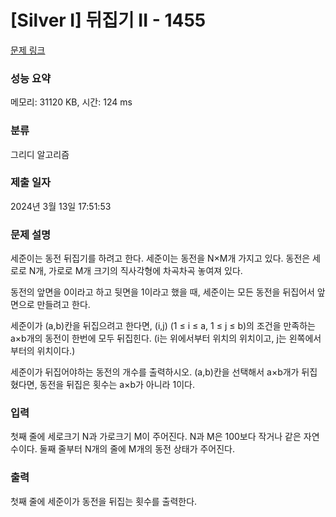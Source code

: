 # [Silver I] 뒤집기 II - 1455 

[문제 링크](https://www.acmicpc.net/problem/1455) 

### 성능 요약

메모리: 31120 KB, 시간: 124 ms

### 분류

그리디 알고리즘

### 제출 일자

2024년 3월 13일 17:51:53

### 문제 설명

<p>세준이는 동전 뒤집기를 하려고 한다. 세준이는 동전을 N×M개 가지고 있다. 동전은 세로로 N개, 가로로 M개 크기의 직사각형에 차곡차곡 놓여져 있다.</p>

<p>동전의 앞면을 0이라고 하고 뒷면을 1이라고 했을 때, 세준이는 모든 동전을 뒤집어서 앞면으로 만들려고 한다.</p>

<p>세준이가 (a,b)칸을 뒤집으려고 한다면, (i,j) (1 ≤ i ≤ a, 1 ≤ j ≤ b)의 조건을 만족하는 a×b개의 동전이 한번에 모두 뒤집힌다. (i는 위에서부터 위치의 위치이고, j는 왼쪽에서 부터의 위치이다.)</p>

<p>세준이가 뒤집어야하는 동전의 개수를 출력하시오. (a,b)칸을 선택해서 a×b개가 뒤집혔다면, 동전을 뒤집은 횟수는 a×b가 아니라 1이다.</p>

### 입력 

 <p>첫째 줄에 세로크기 N과 가로크기 M이 주어진다. N과 M은 100보다 작거나 같은 자연수이다. 둘째 줄부터 N개의 줄에 M개의 동전 상태가 주어진다.</p>

### 출력 

 <p>첫째 줄에 세준이가 동전을 뒤집는 횟수를 출력한다.</p>

